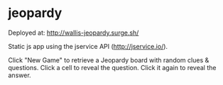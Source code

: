 # jeopardy

Deployed at: http://wallis-jeopardy.surge.sh/

Static js app using the jservice API (http://jservice.io/).

Click "New Game" to retrieve a Jeopardy board with random clues & questions.
Click a cell to reveal the question. Click it again to reveal the answer.
